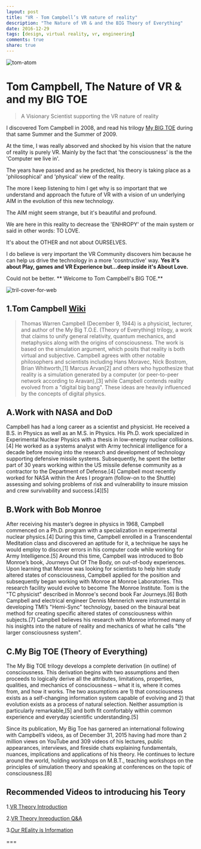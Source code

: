 ```yaml
---
layout: post
title: "VR - Tom Campbell’s VR nature of reality"
description: "The Nature of VR & and the BIG Theory of Everything"
date: 2016-12-29
tags: [design, virtual reality, vr, engineering]
comments: true
share: true
---
```

![tom-atom](https://cloud.githubusercontent.com/assets/17754060/21545057/d21a247a-cdaa-11e6-83c6-616cab45667a.png)

# Tom Campbell, The Nature of VR & and my BIG TOE

> A Visionary Scientist supporting the VR nature of reality

I discovered Tom Campbell in 2008, and read his trilogy [My BIG TOE](https://www.my-big-toe.com/) during that same Summer and the Summer of 2009. 

At the time, I was really absorved and shocked by his vision that the nature of reality is purely VR. Mainly by the fact that 'the consciousness' is the the 'Computer we live in'.

The years have passed and as he predicted, his theory is taking place as a 'philosophical' and 'physical' view of the reality.

The more I keep listening to him I get why is so important that we understand and approach the future of VR with a vision  of un underlying AIM in the evolution of this new technology. 

The AIM might seem strange, but it's beautiful and profound. 

We are here in this reality to decrease the 'ENHROPY' of the main system or said in other words: TO LOVE. 

It's about the OTHER and not about OURSELVES. 

I do believe is very important the VR Community discovers him because he can help us drive the technology in a more 'cosntructive' way. **Yes it's about Play, games and VR Experience but...deep inside it's About Love.**

Could not be better. ** Welcome to Tom Campbell's BIG TOE.**

![tril-cover-for-web](https://cloud.githubusercontent.com/assets/17754060/21545056/d218a320-cdaa-11e6-868b-2cd573b1838e.jpg)

## 1.Tom Campbell [Wiki](https://en.wikipedia.org/wiki/Thomas_W._Campbell)

>Thomas Warren Campbell (December 9, 1944) is a physicist, lecturer, and author of the My Big T.O.E. (Theory of Everything) trilogy, a work that claims to unify general relativity, quantum mechanics, and metaphysics along with the origins of consciousness. The work is based on the simulation argument, which posits that reality is both virtual and subjective. Campbell agrees with other notable philosophers and scientists including Hans Moravec, Nick Bostrom, Brian Whitworth,[1] Marcus Arvan[2] and others who hypothesize that reality is a simulation generated by a computer (or peer-to-peer network according to Aravan),[3] while Campbell contends reality evolved from a "digital big bang". These ideas are heavily influenced by the concepts of digital physics.

## A.Work with NASA and DoD
Campbell has had a long career as a scientist and physicist. He received a B.S. in Physics as well as an M.S. in Physics. His Ph.D. work specialized in Experimental Nuclear Physics with a thesis in low-energy nuclear collisions.[4] He worked as a systems analyst with Army technical intelligence for a decade before moving into the research and development of technology supporting defensive missile systems. Subsequently, he spent the better part of 30 years working within the US missile defense community as a contractor to the Department of Defense.[4] Campbell most recently worked for NASA within the Ares I program (follow-on to the Shuttle) assessing and solving problems of risk and vulnerability to insure mission and crew survivability and success.[4][5]

## B.Work with Bob Monroe
After receiving his master’s degree in physics in 1968, Campbell commenced on a Ph.D. program with a specialization in experimental nuclear physics.[4] During this time, Campbell enrolled in a Transcendental Meditation class and discovered an aptitude for it, a technique he says he would employ to discover errors in his computer code while working for Army Intelligence.[5] Around this time, Campbell was introduced to Bob Monroe’s book, Journeys Out Of The Body, on out-of-body experiences. Upon learning that Monroe was looking for scientists to help him study altered states of consciousness, Campbell applied for the position and subsequently began working with Monroe at Monroe Laboratories. This research facility would evolve to become The Monroe Institute. Tom is the "TC physicist" described in Monroe's second book Far Journeys.[6] Both Campbell and electrical engineer Dennis Mennerich were instrumental in developing TMI’s "Hemi-Sync" technology, based on the binaural beat method for creating specific altered states of consciousness within subjects.[7] Campbell believes his research with Monroe informed many of his insights into the nature of reality and mechanics of what he calls "the larger consciousness system".

## C.My Big TOE (Theory of Everything)
The My Big TOE trilogy develops a complete derivation (in outline) of consciousness. This derivation begins with two assumptions and then proceeds to logically derive all the attributes, limitations, properties, qualities, and mechanics of consciousness – what it is, where it comes from, and how it works. The two assumptions are 1) that consciousness exists as a self-changing information system capable of evolving and 2) that evolution exists as a process of natural selection. Neither assumption is particularly remarkable,[5] and both fit comfortably within common experience and everyday scientific understanding.[5]

Since its publication, My Big Toe has garnered an international following with Campbell’s videos, as of December 31, 2015 having had more than 2 million views on YouTube and 309 videos of his lectures, public appearances, interviews, and fireside chats explaining fundamentals, nuances, implications and applications of his theory. He continues to lecture around the world, holding workshops on M.B.T., teaching workshops on the principles of simulation theory and speaking at conferences on the topic of consciousness.[8]

## Recommended Videos to introducing his Teory

1.[VR Theory Introduction](https://www.youtube.com/watch?v=fT8LaMrn_MM)

2.[VR Theory Inreoduction Q&A](https://www.youtube.com/watch?v=l0Fdv6HJB7g)

3.[Our REality is Information](https://www.youtube.com/watch?v=7hzSjnPikIU)

===
